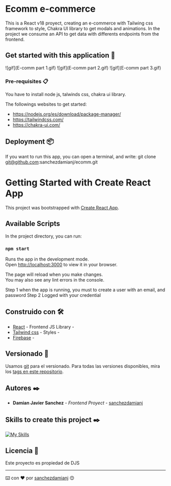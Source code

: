 # Ecomm e-commerce

This is a React v18 proyect, creating an e-commerce with Tailwing css framework to style, Chakra UI library to get modals and animations.
In the project we consume an API to get data with differents endpoints from the frontend.

## Get started with this application 🚀
![gif](E-comm part 1.gif)
![gif](E-comm part 2.gif)
![gif](E-comm part 3.gif)

### Pre-requisites 📋

You have to install node js, talwinds css, chakra ui library.

The followings websites to get started:
- https://nodejs.org/es/download/package-manager/
- https://tailwindcss.com/
- https://chakra-ui.com/

## Deployment 📦

If you want to run this app, you can open a terminal, and write: git clone git@github.com:sanchezdamianj/ecomm.git

# Getting Started with Create React App

This project was bootstrapped with [Create React App](https://github.com/facebook/create-react-app).

## Available Scripts

In the project directory, you can run:

### `npm start`

Runs the app in the development mode.\
Open [http://localhost:3000](http://localhost:3000) to view it in your browser.

The page will reload when you make changes.\
You may also see any lint errors in the console.

Step 1 when the app is running, you must to create a user with an email, and password
Step 2 Logged with your credential

## Construido con 🛠️

* [React](https://es.reactjs.org/docs) - Frontend JS Library - 
* [Tailwind css](https://tailwindcss.com/docs) - Styles -
* [Firebase](https://firebase.google.com/) -

## Versionado 📌

Usamos [git](http://git.io/) para el versionado. Para todas las versiones disponibles, mira los [tags en este repositorio](https://github.com/sanchezdamianj/ecomm/tags).

## Autores ✒️
* **Damian Javier Sanchez** - *Frontend Proyect* - [sanchezdamianj](https://github.com/sanchezdamianj)
## Skills to create this project ✒️
[![My Skills](https://skills.thijs.gg/icons?i=js,html,css,react,tailwind)](https://skills.thijs.gg)

## Licencia 📄

Este proyecto es propiedad de DJS

---
⌨️ con ❤️ por [sanchezdamianj](https://github.com/sachezdamianj/ecomm) 😊



